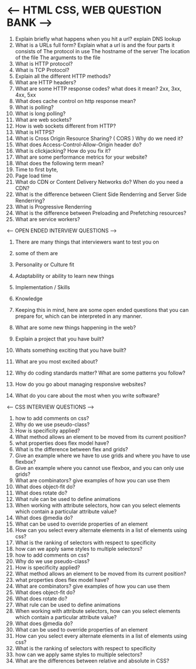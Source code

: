 <h1><-- HTML CSS, WEB QUESTION BANK --></h1>

1. Explain briefly what happens when you hit a url? explain DNS lookup
2. What is a URLs full form? Explain what a url is and the four parts it consists of The protocol in use The hostname of the server The location of the file The arguments to the file
3. What is HTTP protocol?
4. What is TCP Protocol?
5. Explain all the different HTTP methods?
6. What are HTTP headers?
7. What are some HTTP response codes? what does it mean? 2xx, 3xx, 4xx, 5xx
8. What does cache control on http response mean?
9. What is polling?
10. What is long polling?
11. What are web sockets?
12. How is web sockets different from HTTP?
13. What is HTTPS?
14. What is Cross Origin Resource Sharing? ( CORS ) Why do we need it?
15. What does Access-Control-Allow-Origin header do?
16. What is clickjacking? How do you fix it?
17. What are some performance metrics for your website?
18. What does the following term mean?
19. Time to first byte,
20. Page load time
21. What do CDN or Content Delivery Networks do? When do you need a CDN?
22. What is the difference between Client Side Renderring and Server Side Renderring?
23. What is Progressive Renderring
24. What is the difference between Preloading and Prefetching resources?
25. What are service workers?

<-- OPEN ENDED INTERVIEW QUESTIONS -->

1. There are many things that interviewers want to test you on
2. some of them are
3. Personality or Culture fit
4. Adaptability or ability to learn new things
5. Implementation / Skills
6. Knowledge
7. Keeping this in mind, here are some open ended questions that you can prepare for, which can be interpreted in any manner.

8. What are some new things happening in the web?
9. Explain a project that you have built?
10. Whats something exciting that you have built?
11. What are you most excited about?
12. Why do coding standards matter? What are some patterns you follow?
13. How do you go about managing responsive websites?
14. What do you care about the most when you write software?

<-- CSS INTERVIEW QUESTIONS -->

1. how to add comments on css?
2. Why do we use pseudo-class?
3. How is specificity applied?
4. What method allows an element to be moved from its current position?
5. what properties does flex model have?
6. What is the difference between flex and grids?
7. Give an example where we have to use grids and where you have to use flexbox?
8. Give an example where you cannot use flexbox, and you can only use grids?
9. What are combinators? give examples of how you can use them
10. What does object-fit do?
11. What does rotate do?
12. What rule can be used to define animations
13. When working with attribute selectors, how can you select elements which contain a particular attribute value?
14. What does @media do?
15. What can be used to override properties of an element
16. How can you select every alternate elements in a list of elements using css?
17. What is the ranking of selectors with respect to specificity
18. how can we apply same styles to multiple selectors?
19. how to add comments on css?
20. Why do we use pseudo-class?
21. How is specificity applied?
22. What method allows an element to be moved from its current position?
23. what properties does flex model have?
24. What are combinators? give examples of how you can use them
25. What does object-fit do?
26. What does rotate do?
27. What rule can be used to define animations
28. When working with attribute selectors, how can you select elements which contain a particular attribute value?
29. What does @media do?
30. What can be used to override properties of an element
31. How can you select every alternate elements in a list of elements using css?
32. What is the ranking of selectors with respect to specificity
33. how can we apply same styles to multiple selectors?
34. What are the differences between relative and absolute in CSS?
